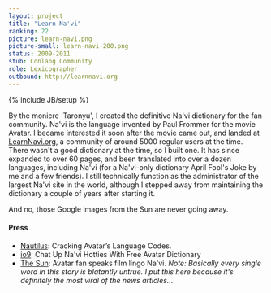 ```yaml
---
layout: project
title: "Learn Na'vi"
ranking: 22
picture: learn-navi.png
picture-small: learn-navi-200.png
status: 2009-2011
stub: Conlang Community
role: Lexicographer
outbound: http://learnnavi.org
---
```

{% include JB/setup %}

By the monicre 'Taronyu', I created the definitive Na'vi dictionary for the fan community. Na'vi is the language invented by Paul Frommer for the movie Avatar. I became interested it soon after the movie came out, and landed at [LearnNavi.org](http://learnnavi.org), a community of around  5000 regular users at the time. There wasn't a good dictionary at the time, so I built one. It has since expanded to over 60 pages, and been translated into over a dozen languages, including Na'vi (for a Na'vi-only dictionary April Fool's Joke by me and a few friends). I still technically function as the administrator of the largest Na'vi site in the world, although I stepped away from maintaining the dictionary a couple of years after starting it.

And no, those Google images from the Sun are never going away.

#### Press

- [Nautilus](http://nautil.us/issue/6/secret-codes/cracking-avatars-language-codes): Cracking Avatar’s Language Codes.
- [io9](http://io9.gizmodo.com/5504993/chat-up-navi-hotties-with-free-avatar-dictionary): Chat Up Na'vi Hotties With Free Avatar Dictionary
- [The Sun](http://www.thesun.co.uk/sol/homepage/news/2946833/Avatar-fan-speaks-film-lingo-Navi.html): Avatar fan speaks film lingo Na'vi. _Note: Basically every single word in this story is blatantly untrue. I put this here because it's definitely the most viral of the news articles..._